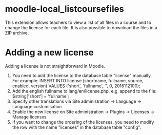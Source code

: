 moodle-local_listcoursefiles
============================

This extension allows teachers to view a list of all files in a course and to change the license for each file. It is also
possible to download the files in a ZIP archive.

Adding a new license
====================

Adding a license is not straightforward in Moodle.

1. You need to add the license to the database table "license" manually. For example:
INSERT INTO license (shortname, fullname, source, enabled, version) VALUES ('short', 'fullname', '', 0, 2016112100);
2. Add the english fullname to lang/en/license.php, e.g. append to the file:
$string['short'] = 'fullname';
3. Specify other translations via Site administration -> Language -> Language customisation
4. Enable the new license on Site administration -> Plugins -> Licenses -> Manage licenses
5. If you want to change the ordering of the licenses, you need to modify the row with the name "licenses" in the database table "config".
